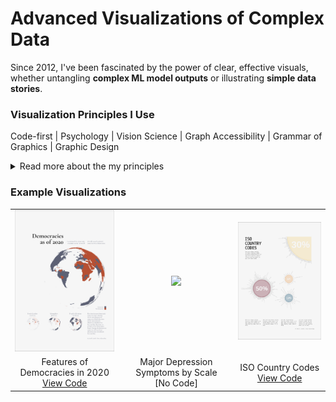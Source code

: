 # Advanced Visualizations of Complex Data

Since 2012, I've been fascinated by the power of clear, effective visuals, whether untangling **complex ML model outputs** or illustrating **simple data stories**.

### Visualization Principles I Use
Code-first | Psychology | Vision Science | Graph Accessibility | Grammar of Graphics | Graphic Design

<details>

<summary>Read more about the my principles</summary>

You'll find my visualizations are **code-first**, which means they're agile and ready to update as the data evolves. I bring my **cognitive** science domain **knowledge** to this - understanding what makes a graph work for people based on evidence on how we read visuals (like research by [Garcia-Retamero et al, 2017](https://oxfordre.com/communication/display/10.1093/acrefore/9780190228613.001.0001/acrefore-9780190228613-e-302)) and making sure they're accessible (color-blind friendly, [Birch, 2012](https://pubmed.ncbi.nlm.nih.gov/22472762/)).

My approach leans on strong quantitative data **design fundamentals**: the grammar of graphics ([Wilkinson, 2005](https://link.springer.com/book/10.1007/0-387-28695-0)) and is informed by elegant graphic-design principles, like informative grid layouts.

Why all this effort? Because I believe that well-crafted visuals are a (the?) key to understanding complexity.

</details>

### Example Visualizations


|       |       |       |
| :---: | :---: | :---: |
| <img src="visualizations/democracies-as-of-2020.png" width="200"> | <img src="https://janajarecki.com/wp-content/uploads/2022/08/521.png" width="200">  | <img src="visualizations/iso-country-codes.png" width="200"> |
| Features of Democracies in 2020 <br> [View Code](code/democracies-as-of-2020.R) | Major Depression Symptoms by Scale <br> [No Code] | ISO Country Codes <br> [View Code](code/iso-country-codes.R) |
